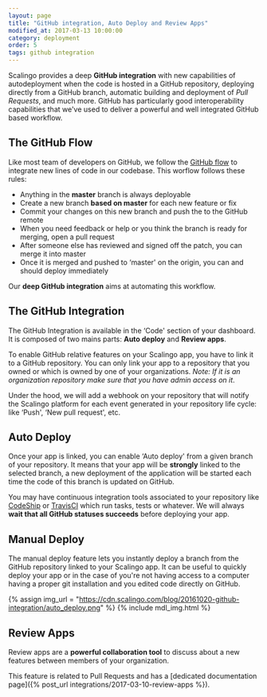 ```yaml
---
layout: page
title: "GitHub integration, Auto Deploy and Review Apps"
modified_at: 2017-03-13 10:00:00
category: deployment
order: 5
tags: github integration
---
```


Scalingo provides a deep **GitHub integration** with new capabilities of autodeployment when the code is hosted in a GitHub repository, deploying directly from a GitHub branch, automatic building and deployment of *Pull Requests*, and much more. GitHub has particularly good interoperability capabilities that we've used to deliver a powerful and well integrated GitHub based workflow.

## The GitHub Flow

Like most team of developers on GitHub, we follow the [GitHub flow](https://guides.github.com/introduction/flow) to integrate new lines of code in our codebase. This worflow follows these rules:

* Anything in the **master** branch is always deployable
* Create a new branch **based on master** for each new feature or fix
* Commit your changes on this new branch and push the to the GitHub remote
* When you need feedback or help or you think the branch is ready for merging, open a pull request
* After someone else has reviewed and signed off the patch, you can merge it into master
* Once it is merged and pushed to ‘master' on the origin, you can and should deploy immediately

Our **deep GitHub integration** aims at automating this workflow.

## The GitHub Integration

The GitHub Integration is available in the ‘Code' section of your dashboard. It is composed of two mains parts: **Auto deploy** and **Review apps**.

To enable GitHub relative features on your Scalingo app, you have to link it to a GitHub repository. You can only link your app to a repository that you owned or which is owned by one of your organizations. *Note: If it is an organization repository make sure that you have admin access on it*.

Under the hood, we will add a webhook on your repository that will notify the Scalingo platform for each event generated in your repository life cycle: like ‘Push', ‘New pull request', etc.

## Auto Deploy

Once your app is linked, you can enable ‘Auto deploy' from a given branch of your repository. It means that your app will be **strongly** linked to the selected branch, a new deployment of the application will be started each time the code of this branch is updated on GitHub.

You may have continuous integration tools associated to your repository like [CodeShip](https://codeship.com/) or [TravisCI](https://travis-ci.com/) which run tasks, tests or whatever. We will always **wait that all GitHub statuses succeeds** before deploying your app.

## Manual Deploy

The manual deploy feature lets you instantly deploy a branch from the GitHub repository linked to your Scalingo app. It can be useful to quickly deploy your app or in the case of you're not having access to a computer having a proper git installation and you edited code directly on GitHub.

{% assign img_url = "https://cdn.scalingo.com/blog/20161020-github-integration/auto_deploy.png" %}
{% include mdl_img.html %}

## Review Apps

Review apps are a **powerful collaboration tool** to discuss about a new features between members of your organization.

This feature is related to Pull Requests and has a [dedicated documentation page]({% post_url integrations/2017-03-10-review-apps %}).
